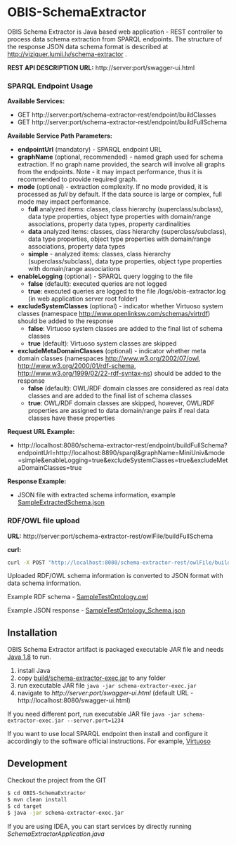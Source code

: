 # OBIS-SchemaExtractor

OBIS Schema Extractor is Java based web application - REST controller to process data schema extraction from SPARQL endpoints.
The structure of the response JSON data schema format is described at http://viziquer.lumii.lv/schema-extractor .

**REST API DESCRIPTION URL:** http://server:port/swagger-ui.html

### SPARQL Endpoint Usage

**Available Services:**
- GET http://server:port/schema-extractor-rest/endpoint/buildClasses
- GET http://server:port/schema-extractor-rest/endpoint/buildFullSchema
  
**Available Service Path Parameters:**
- **endpointUrl** (mandatory) - SPARQL endpoint URL
- **graphName** (optional, recommended) - named graph used for schema extraction. If no graph name provided, the search will involve all graphs from the endpoints. Note - it may impact performance, thus it is recommended to provide required graph.
- **mode** (optional) - extraction complexity. If no mode provided, it is processed as *full* by default. If the data source is large or complex, full mode may impact performance.
  - **full** analyzed items: classes, class hierarchy (superclass/subclass), data type properties, object type properties with domain/range associations, property data types, property cardinalities
  - **data** analyzed items: classes, class hierarchy (superclass/subclass), data type properties, object type properties with domain/range associations, property data types
  - **simple** - analyzed items: classes, class hierarchy (superclass/subclass), data type properties, object type properties with domain/range associations
- **enableLogging** (optional) - SPARQL query logging to the file
  - **false** (default): executed queries are not logged
  - **true**: executed queries are logged to the file /logs/obis-extractor.log (in web application server root folder)
- **excludeSystemClasses** (optional) - indicator whether Virtuoso system classes (namespace http://www.openlinksw.com/schemas/virtrdf) should be added to the response
  - **false**: Virtuoso system classes are added to the final list of schema classes
  - **true** (default): Virtuoso system classes are skipped
- **excludeMetaDomainClasses** (optional) - indicator whether meta domain classes (namespaces http://www.w3.org/2002/07/owl, http://www.w3.org/2000/01/rdf-schema, http://www.w3.org/1999/02/22-rdf-syntax-ns) should be added to the response
  - **false** (default): OWL/RDF domain classes are considered as real data classes and are added to the final list of schema classes
  - **true**: OWL/RDF domain classes are skipped, however, OWL/RDF properties are assigned to data domain/range pairs if real data classes have these properties

**Request URL Example:**
- http://localhost:8080/schema-extractor-rest/endpoint/buildFullSchema?endpointUrl=http://localhost:8890/sparql&graphName=MiniUniv&mode=simple&enableLogging=true&excludeSystemClasses=true&excludeMetaDomainClasses=true

**Response Example:**
- JSON file with extracted schema information, example [SampleExtractedSchema.json](build/SampleExtractedSchema.json)


### RDF/OWL file upload

**URL:** http://server:port/schema-extractor-rest/owlFile/buildFullSchema

**curl:**
```sh
curl -X POST "http://localhost:8080/schema-extractor-rest/owlFile/buildFullSchema" -H "accept: application/json" -H "Content-Type: multipart/form-data" -F "file=@SampleTestOntology.owl;type="
```

Uploaded RDF/OWL schema information is converted to JSON format with data schema information.

Example RDF schema - [SampleTestOntology.owl](build/SampleTestOntology.owl)

Example JSON response - [SampleTestOntology_Schema.json](build/SampleTestOntology_Schema.json)


## Installation

OBIS Schema Extractor artifact is packaged executable JAR file and needs [Java 1.8](https://www.java.com/en/) to run.

1. install Java
2. copy [build/schema-extractor-exec.jar](build/schema-extractor-exec.jar) to any folder
3. run executable JAR file `java -jar schema-extractor-exec.jar`
4. navigate to *http://server:port/swagger-ui.html* (default URL - http://localhost:8080/swagger-ui.html)

If you need different port, run executable JAR file `java -jar schema-extractor-exec.jar --server.port=1234`

If you want to use local SPARQL endpoint then install and configure it accordingly to the software official instructions. For example, [Virtuoso](http://virtuoso.openlinksw.com/)



## Development

Checkout the project from the GIT

```sh
$ cd OBIS-SchemaExtractor
$ mvn clean install
$ cd target
$ java -jar schema-extractor-exec.jar
```

If you are using IDEA, you can start services by directly running *SchemaExtractorApplication.java*
